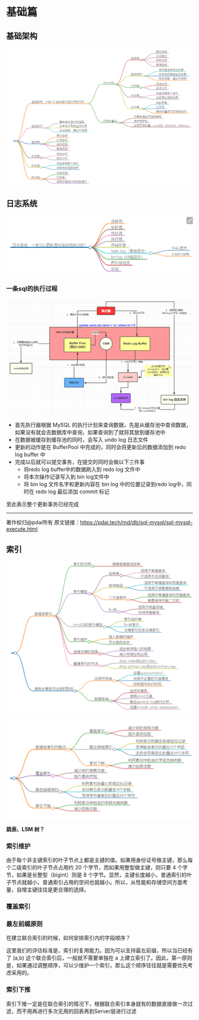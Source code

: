 # 基础篇

## 基础架构

![image-20231127165204802](images/MySQL实战45讲/image-20231127165204802.png)

## 日志系统

![image-20231127165813084](images/MySQL实战45讲/image-20231127165813084.png)

### 一条sql的执行过程

![img](images/MySQL实战45讲/db-mysql-sql-14.png)

- 首先执行器根据 MySQL 的执行计划来查询数据，先是从缓存池中查询数据，如果没有就会去数据库中查询，如果查询到了就将其放到缓存池中
- 在数据被缓存到缓存池的同时，会写入 undo log 日志文件
- 更新的动作是在 BufferPool 中完成的，同时会将更新后的数据添加到 redo log buffer 中
- 完成以后就可以提交事务，在提交的同时会做以下三件事 
  - 将redo log buffer中的数据刷入到 redo log 文件中
  - 将本次操作记录写入到 bin log文件中
  - 将 bin log 文件名字和更新内容在 bin log 中的位置记录到redo log中，同时在 redo log 最后添加 commit 标记

至此表示整个更新事务已经完成

------

著作权归@pdai所有 原文链接：https://pdai.tech/md/db/sql-mysql/sql-mysql-execute.html

## 索引

![image-20231127191627090](images/MySQL实战45讲/image-20231127191627090.png)

![image-20231127193539017](images/MySQL实战45讲/image-20231127193539017.png)

**跳表、LSM 树？**

### 索引维护

由于每个非主键索引的叶子节点上都是主键的值。如果用身份证号做主键，那么每个二级索引的叶子节点占用约 20 个字节，而如果用整型做主键，则只要 4 个字节，如果是长整型（bigint）则是 8 个字节。显然，主键长度越小，普通索引的叶子节点就越小，普通索引占用的空间也就越小。所以，从性能和存储空间方面考量，自增主键往往是更合理的选择。

### 覆盖索引

### 最左前缀原则

在建立联合索引的时候，如何安排索引内的字段顺序？

这里我们的评估标准是，索引的复用能力。因为可以支持最左前缀，所以当已经有了 (a,b) 这个联合索引后，一般就不需要单独在 a 上建立索引了。因此，第一原则是，如果通过调整顺序，可以少维护一个索引，那么这个顺序往往就是需要优先考虑采用的。

### 索引下推

索引下推一定是在联合索引的情况下，根据联合索引本身就有的数据直接做一次过滤，而不用再进行多次无用的回表再到Server层进行过滤